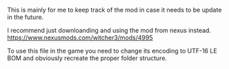 This is mainly for me to keep track of the mod in case it needs to be update in the future. 

I recommend just downloanding and using the mod from nexus instead.
https://www.nexusmods.com/witcher3/mods/4995

To use this file in the game you need to change its encoding to UTF-16 LE BOM and obviously recreate the proper folder structure.
